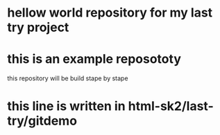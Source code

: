 # hellow world repository for my last try project
# this is an example reposototy 
this repository will be build stape by stape
# this line is written in html-sk2/last-try/gitdemo 
